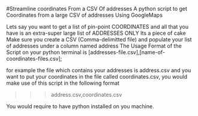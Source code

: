 #Streamline coordinates From a CSV Of addresses
A python script to get Coordinates from a large CSV of addresses Using GoogleMaps

Lets say you want to get a list of pin-point COORDINATES and all that you have is an extra-super large list of ADDRESSES ONLY
Its a piece of cake
Make sure you create a CSV (Comma-delimitted file) and populate your list of addresses under a column named address
The Usage Format of the Script on your python terminal is
[addresses-file.csv],[name-of-coordinates-files.csv];

for example the file which contains your addresses is address.csv and you want to put your coordinates in the file called coordinates.csv, you would make use of this script in the following format

>>>  address.csv,coordinates.csv

You would require to have python installed on you machine.
